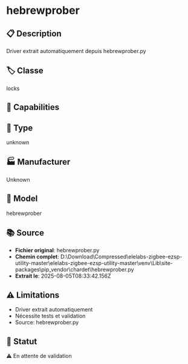 # hebrewprober

## 📋 Description
Driver extrait automatiquement depuis hebrewprober.py

## 🏷️ Classe
locks

## 🔧 Capabilities


## 📡 Type
unknown

## 🏭 Manufacturer
Unknown

## 📱 Model
hebrewprober

## 📚 Source
- **Fichier original**: hebrewprober.py
- **Chemin complet**: D:\Download\Compressed\elelabs-zigbee-ezsp-utility-master\elelabs-zigbee-ezsp-utility-master\venv\Lib\site-packages\pip\_vendor\chardet\hebrewprober.py
- **Extrait le**: 2025-08-05T08:33:42.156Z

## ⚠️ Limitations
- Driver extrait automatiquement
- Nécessite tests et validation
- Source: hebrewprober.py

## 🚀 Statut
⚠️ En attente de validation
